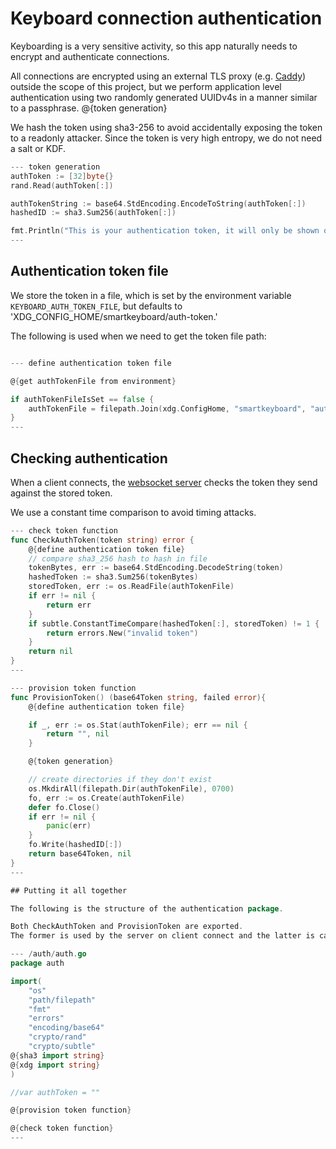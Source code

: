 # Keyboard connection authentication

Keyboarding is a very sensitive activity, so this app naturally needs to encrypt and authenticate connections.

All connections are encrypted using an external TLS proxy (e.g. [Caddy](https://caddyserver.com)) outside the
scope of this project, but we perform application level authentication using two
randomly generated UUIDv4s in a manner similar to a passphrase. @{token generation}

We hash the token using sha3-256 to avoid accidentally exposing the token to a
readonly attacker. Since the token is very high entropy, we do not need a salt or
KDF.

``` go
--- token generation
authToken := [32]byte{}
rand.Read(authToken[:])

authTokenString := base64.StdEncoding.EncodeToString(authToken[:])
hashedID := sha3.Sum256(authToken[:])

fmt.Println("This is your authentication token, it will only be shown once: " + authTokenString)
---
```


## Authentication token file

We store the token in a file, which is set
by the environment variable `KEYBOARD_AUTH_TOKEN_FILE`, but defaults to
'XDG_CONFIG_HOME/smartkeyboard/auth-token.'

The following is used when we need to get the token file path:

``` go

--- define authentication token file

@{get authTokenFile from environment}

if authTokenFileIsSet == false {
    authTokenFile = filepath.Join(xdg.ConfigHome, "smartkeyboard", "auth-token")
}
---
```


## Checking authentication

When a client connects, the [websocket server](Server.md) checks the token they send against the stored token.

We use a constant time comparison to avoid timing attacks.


``` go
--- check token function
func CheckAuthToken(token string) error {
    @{define authentication token file}
    // compare sha3_256 hash to hash in file
    tokenBytes, err := base64.StdEncoding.DecodeString(token)
    hashedToken := sha3.Sum256(tokenBytes)
    storedToken, err := os.ReadFile(authTokenFile)
    if err != nil {
        return err
    }
    if subtle.ConstantTimeCompare(hashedToken[:], storedToken) != 1 {
        return errors.New("invalid token")
    }
    return nil
}
---

--- provision token function
func ProvisionToken() (base64Token string, failed error){
    @{define authentication token file}

    if _, err := os.Stat(authTokenFile); err == nil {
        return "", nil
    }

    @{token generation}

    // create directories if they don't exist
    os.MkdirAll(filepath.Dir(authTokenFile), 0700)
    fo, err := os.Create(authTokenFile)
    defer fo.Close()
    if err != nil {
        panic(err)
    }
    fo.Write(hashedID[:])
    return base64Token, nil
}
---

## Putting it all together

The following is the structure of the authentication package.

Both CheckAuthToken and ProvisionToken are exported.
The former is used by the server on client connect and the latter is called on startup.

--- /auth/auth.go
package auth

import(
    "os"
    "path/filepath"
    "fmt"
    "errors"
    "encoding/base64"
    "crypto/rand"
    "crypto/subtle"
@{sha3 import string}
@{xdg import string}
)

//var authToken = ""

@{provision token function}

@{check token function}
---


```